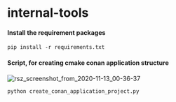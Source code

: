 # internal-tools

#### Install the requirement packages
```[python]
pip install -r requirements.txt
```

#### Script, for creating cmake conan application structure

![rsz_screenshot_from_2020-11-13_00-36-37](https://user-images.githubusercontent.com/2623563/98984889-ca7d1480-2548-11eb-9b8d-cc234afecdd4.png)

```[python]
python create_conan_application_project.py
```
